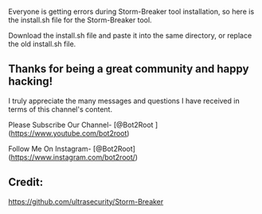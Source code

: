 Everyone is getting errors during Storm-Breaker tool installation, so here is the install.sh file for the Storm-Breaker tool.

Download the install.sh file and paste it into the same directory, or replace the old install.sh file.

Thanks for being a great community and happy hacking!
-------------------------------------------------------

I truly appreciate  the many messages and questions I have received in terms of this channel's content.

Please Subscribe Our Channel-   [@Bot2Root ] (https://www.youtube.com/bot2root)

Follow  Me On Instagram- [@Bot2Root] (https://www.instagram.com/bot2root/)

Credit:
---------------------------------------------
https://github.com/ultrasecurity/Storm-Breaker
